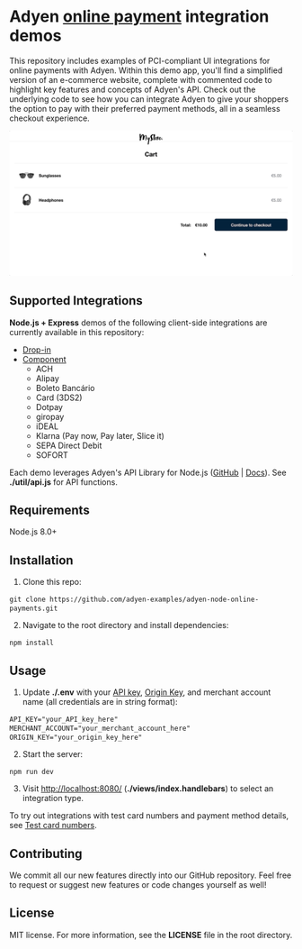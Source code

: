 # Adyen [online payment](https://docs.adyen.com/checkout) integration demos

This repository includes examples of PCI-compliant UI integrations for online payments with Adyen. Within this demo app, you'll find a simplified version of an e-commerce website, complete with commented code to highlight key features and concepts of Adyen's API. Check out the underlying code to see how you can integrate Adyen to give your shoppers the option to pay with their preferred payment methods, all in a seamless checkout experience.

![Card checkout demo](public/images/cardcheckout.gif)

## Supported Integrations

**Node.js + Express** demos of the following client-side integrations are currently available in this repository:

- [Drop-in](https://docs.adyen.com/checkout/drop-in-web)
- [Component](https://docs.adyen.com/checkout/components-web)
  - ACH
  - Alipay
  - Boleto Bancário
  - Card (3DS2)
  - Dotpay
  - giropay
  - iDEAL
  - Klarna (Pay now, Pay later, Slice it)
  - SEPA Direct Debit
  - SOFORT

Each demo leverages Adyen's API Library for Node.js ([GitHub](https://github.com/Adyen/adyen-node-api-library) | [Docs](https://docs.adyen.com/development-resources/libraries#javascript)). See **./util/api.js** for API functions.

## Requirements

Node.js 8.0+

## Installation

1. Clone this repo:

```
git clone https://github.com/adyen-examples/adyen-node-online-payments.git
```

2. Navigate to the root directory and install dependencies:

```
npm install
```

## Usage

1. Update **./.env** with your [API key](https://docs.adyen.com/user-management/how-to-get-the-api-key), [Origin Key](https://docs.adyen.com/user-management/how-to-get-an-origin-key), and merchant account name (all credentials are in string format):

```
API_KEY="your_API_key_here"
MERCHANT_ACCOUNT="your_merchant_account_here"
ORIGIN_KEY="your_origin_key_here"
```

2. Start the server:

```
npm run dev
```

3. Visit [http://localhost:8080/](http://localhost:8080/) (**./views/index.handlebars**) to select an integration type.

To try out integrations with test card numbers and payment method details, see [Test card numbers](https://docs.adyen.com/development-resources/test-cards/test-card-numbers).

## Contributing

We commit all our new features directly into our GitHub repository. Feel free to request or suggest new features or code changes yourself as well!

## License

MIT license. For more information, see the **LICENSE** file in the root directory.
